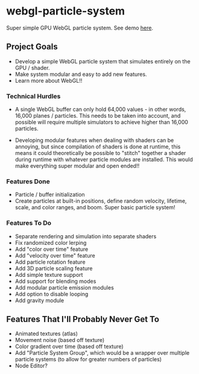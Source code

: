 # webgl-particle-system
Super simple GPU WebGL particle system. See demo [here](https://joshcamas.github.io/webgl-particle-system/demo/index.html).

## Project Goals
* Develop a simple WebGL particle system that simulates entirely on the GPU / shader.
* Make system modular and easy to add new features.
* Learn more about WebGL!!

### Technical Hurdles
* A single WebGL buffer can only hold 64,000 values - in other words, 16,000 planes / particles. This needs to be taken into account, and possible will require multiple simulators to achieve higher than 16,000 particles.

* Developing modular features when dealing with shaders can be annoying, but since compilation of shaders is done at runtime, this means it could theoretically be possible to "stitch" together a shader during runtime with whatever particle modules are installed. This would make everything super modular and open ended!! 

### Features Done
* Particle / buffer initialization 
* Create particles at built-in positions, define random velocity, lifetime, scale, and color ranges, and boom. Super basic particle system!

### Features To Do
* Separate rendering and simulation into separate shaders
* Fix randomized color lerping
* Add "color over time" feature
* Add "velocity over time" feature
* Add particle rotation feature
* Add 3D particle scaling feature
* Add simple texture support
* Add support for blending modes
* Add modular particle emission modules
* Add option to disable looping
* Add gravity module

## Features That I'll Probably Never Get To
* Animated textures (atlas)
* Movement noise (based off texture)
* Color gradient over time (based off texture)
* Add "Particle System Group", which would be a wrapper over multiple particle systems (to allow for greater numbers of particles)
* Node Editor?
